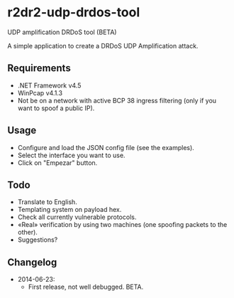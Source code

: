 r2dr2-udp-drdos-tool
====================

UDP amplification DRDoS tool (BETA)

A simple application to create a DRDoS UDP Amplification attack.


Requirements
-----

- .NET Framework v4.5
- WinPcap v4.1.3
- Not be on a network with active BCP 38 ingress filtering (only if you want to spoof a public IP).

Usage
-----
- Configure and load the JSON config file (see the examples).
- Select the interface you want to use.
- Click on "Empezar" button.


Todo
----
- Translate to English.
- Templating system on payload hex.
- Check all currently vulnerable protocols. 
- «Real» verification by using two machines (one spoofing packets to the other).
- Suggestions?

Changelog
--------
- 2014-06-23: 
  - First release, not well debugged. BETA.
